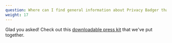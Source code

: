```yaml
---
question: Where can I find general information about Privacy Badger that I can use for a piece I'm writing?
weight: 17
---
```


Glad you asked! Check out this [downloadable press kit](/files/pb_journalist_1_pager.pdf) that we've put together.
